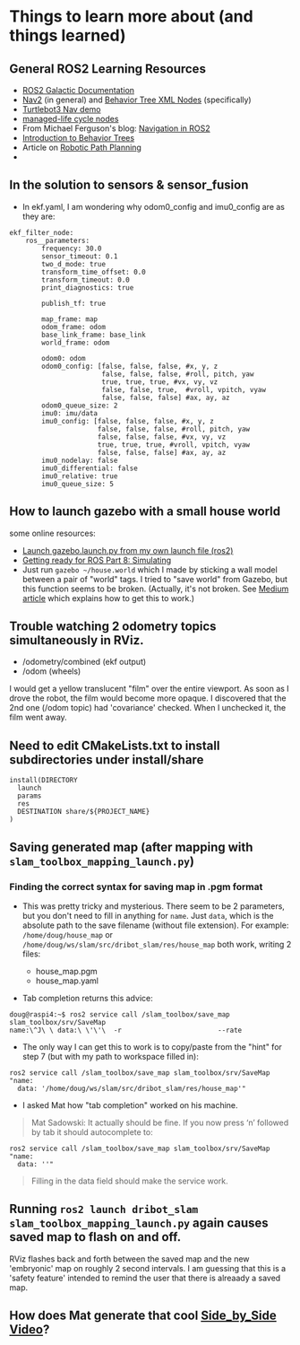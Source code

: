 # Things to learn more about (and things learned)

## General ROS2 Learning Resources
* [ROS2 Galactic Documentation](https://docs.ros.org/en/galactic/index.html)
* [Nav2](https://navigation.ros.org/) (in general) and [Behavior Tree XML Nodes](https://navigation.ros.org/configuration/packages/configuring-bt-xml.html) (specifically)
* [Turtlebot3 Nav demo](https://navigation.ros.org/getting_started/index.html)
* [managed-life cycle nodes](https://design.ros2.org/articles/node_lifecycle.html)
* From Michael Ferguson's blog: [Navigation in ROS2](http://www.robotandchisel.com/2020/09/01/navigation2/)
* [Introduction to Behavior Trees](https://robohub.org/introduction-to-behavior-trees/)
* Article on [Robotic Path Planning](https://theclassytim.medium.com/robotic-path-planning-rrt-and-rrt-212319121378)
* 
## In the solution to sensors & sensor_fusion
* In ekf.yaml, I am wondering why odom0_config and imu0_config are as they are:
```
ekf_filter_node:
    ros__parameters:
        frequency: 30.0
        sensor_timeout: 0.1
        two_d_mode: true
        transform_time_offset: 0.0
        transform_timeout: 0.0
        print_diagnostics: true

        publish_tf: true

        map_frame: map
        odom_frame: odom
        base_link_frame: base_link
        world_frame: odom

        odom0: odom
        odom0_config: [false, false, false, #x, y, z
                       false, false, false, #roll, pitch, yaw
                       true, true, true, #vx, vy, vz
                       false, false, true,  #vroll, vpitch, vyaw
                       false, false, false] #ax, ay, az
        odom0_queue_size: 2
        imu0: imu/data
        imu0_config: [false, false, false, #x, y, z
                      false, false, false, #roll, pitch, yaw
                      false, false, false, #vx, vy, vz
                      true, true, true, #vroll, vpitch, vyaw
                      false, false, false] #ax, ay, az
        imu0_nodelay: false
        imu0_differential: false
        imu0_relative: true
        imu0_queue_size: 5
```
## How to launch gazebo with a small house world
some online resources:
* [Launch gazebo.launch.py from my own launch file (ros2)](https://answers.ros.org/question/374976/ros2-launch-gazebolaunchpy-from-my-own-launch-file/)
* [Getting ready for ROS Part 8: Simulating](https://articulatedrobotics.xyz/ready-for-ros-8-gazebo/)
* Just run `gazebo ~/house.world` which I made by sticking a wall model between a pair of "world" tags.
I tried to "save world" from Gazebo, but this function seems to be broken. (Actually, it's not broken. See [Medium article](https://medium.com/creating-a-gazebo-simulation-with-ros2-for-your/introduction-8daf6efa12f4) which explains how to get this to work.)

## Trouble watching 2 odometry topics simultaneously in RViz.
* /odometry/combined (ekf output)
* /odom (wheels)

I would get a yellow translucent "film" over the entire viewport. As soon as I drove the robot, the film would become more opaque. I discovered that the 2nd one (/odom topic) had 'covariance' checked. When I unchecked it, the film went away.

## Need to edit CMakeLists.txt to install subdirectories under install/share
```
install(DIRECTORY
  launch
  params
  res
  DESTINATION share/${PROJECT_NAME}
)
```
## Saving generated map (after mapping with `slam_toolbox_mapping_launch.py`)
### Finding the correct syntax for saving map in .pgm format
* This was pretty tricky and mysterious.
There seem to be 2 parameters, but you don't need to fill in anything for `name`. Just `data`, which is the absolute path to the save filename (without file extension). For example: `/home/doug/house_map` or `/home/doug/ws/slam/src/dribot_slam/res/house_map` both work, writing 2 files:
    * house_map.pgm
    * house_map.yaml

* Tab completion returns this advice:
```
doug@raspi4:~$ ros2 service call /slam_toolbox/save_map slam_toolbox/srv/SaveMap 
name:\^J\ \ data:\ \'\'\  -r                        --rate
```

* The only way I can get this to work is to copy/paste from the "hint" for step 7 (but with my path to workspace filled in):

```
ros2 service call /slam_toolbox/save_map slam_toolbox/srv/SaveMap "name:
  data: '/home/doug/ws/slam/src/dribot_slam/res/house_map'"
```
* I asked Mat how "tab completion" worked on his machine.
> Mat Sadowski: It actually should be fine. If you now press ‘n’ followed by tab it should autocomplete to:
```
ros2 service call /slam_toolbox/save_map slam_toolbox/srv/SaveMap "name:
  data: ''"
```
> Filling in the data field should make the service work.

## Running `ros2 launch dribot_slam slam_toolbox_mapping_launch.py` again causes saved map to flash on and off.
RViz flashes back and forth between the saved map and the new 'embryonic' map on roughly 2 second intervals. I am guessing that this is a 'safety feature' intended to remind the user that there is alreaady a saved map.

## How does Mat generate that cool [Side_by_Side Video](https://www.youtube.com/watch?v=DqVGbUCOyRk)?


